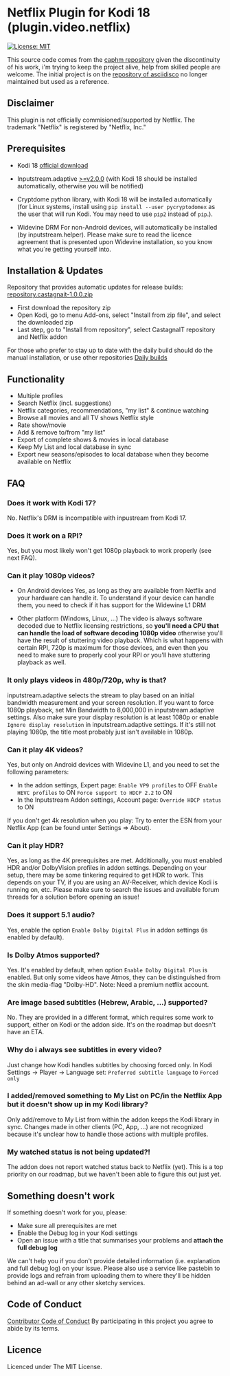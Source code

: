 # Netflix Plugin for Kodi 18 (plugin.video.netflix)


[![License: MIT](https://img.shields.io/badge/License-MIT-yellow.svg)](https://opensource.org/licenses/MIT)

This source code comes from the [caphm repository](https://github.com/caphm/plugin.video.netflix) given the discontinuity of his work, i'm trying to keep the project alive, help from skilled people are welcome.
The initial project is on the [repository of asciidisco](https://github.com/asciidisco/plugin.video.netflix) no longer maintained but used as a reference.

## Disclaimer

This plugin is not officially commisioned/supported by Netflix.
The trademark "Netflix" is registered by "Netflix, Inc."

## Prerequisites

- Kodi 18 [official download](https://kodi.tv/download)
- Inputstream.adaptive [>=v2.0.0](https://github.com/peak3d/inputstream.adaptive)
  (with Kodi 18 should be installed automatically, otherwise you will be notified)
- Cryptdome python library, with Kodi 18 will be installed automatically
(for Linux systems, install using `pip install --user pycryptodomex` as the user that will run Kodi. You may need to use `pip2` instead of `pip`.).

- Widevine DRM
For non-Android devices, will automatically be installed (by inputstream.helper).
Please make sure to read the licence agreement that is presented upon Widevine installation, so you know what you´re getting yourself into.

## Installation & Updates

Repository that provides automatic updates for release builds:
[repository.castagnait-1.0.0.zip](https://github.com/castagnait/repository.castagnait/raw/master/repository.castagnait-1.0.0.zip)

- First download the repository zip
- Open Kodi, go to menu Add-ons, select "Install from zip file", and select the downloaded zip
- Last step, go to "Install from repository", select CastagnaIT repository and Netflix addon

For those who prefer to stay up to date with the daily build should do the manual installation, or use other repositories
[Daily builds](http://www.mediafire.com/folder/vifnw8ve44bi7/KodiNetflixAddon)

## Functionality

- Multiple profiles
- Search Netflix (incl. suggestions)
- Netflix categories, recommendations, "my list" & continue watching
- Browse all movies and all TV shows Netflix style
- Rate show/movie
- Add & remove to/from "my list"
- Export of complete shows & movies in local database
- Keep My List and local database in sync
- Export new seasons/episodes to local database when they become available on Netflix

## FAQ

### Does it work with Kodi 17?
No. Netflix's DRM is incompatible with inpustream from Kodi 17.

### Does it work on a RPI?
Yes, but you most likely won't get 1080p playback to work properly (see next FAQ).

### Can it play 1080p videos?
- On Android devices
Yes, as long as they are available from Netflix and your hardware can handle it.
To understand if your device can handle them, you need to check if it has support for the Widewine L1 DRM

- Other platform (Windows, Linux, ...)
The video is always software decoded due to Netflix licensing restrictions, so **you'll need a CPU that can handle the load of software decoding 1080p video** otherwise you'll have the result of stuttering video playback.
Which is what happens with certain RPI, 720p is maximum for those devices, and even then you need to make sure to properly cool your RPI or you'll have stuttering playback as well.

### It only plays videos in 480p/720p, why is that?
inputstream.adaptive selects the stream to play based on an initial bandwidth measurement and your screen resolution.
If you want to force 1080p playback, set Min Bandwidth to 8,000,000 in inputstream.adaptive settings.
Also make sure your display resolution is at least 1080p or enable `Ignore display resolution` in inputstream.adaptive settings.
If it's still not playing 1080p, the title most probably just isn't available in 1080p.

### Can it play 4K videos?
Yes, but only on Android devices with Widevine L1, and you need to set the following parameters:
- In the addon settings, Expert page:
`Enable VP9 profiles` to OFF
`Enable HEVC profiles` to ON
`Force support to HDCP 2.2` to ON
- In the Inputstream Addon settings, Account page:
`Override HDCP status` to ON

If you don't get 4k resolution when you play:
Try to enter the ESN from your Netflix App (can be found unter Settings => About).

### Can it play HDR?
Yes, as long as the 4K prerequisites are met. Additionally, you must enabled HDR and/or DolbyVision profiles
in addon settings.
Depending on your setup, there may be some tinkering required to get HDR to work. This depends on your TV,
if you are using an AV-Receiver, which device Kodi is running on, etc. Please make sure to search the issues and available forum threads for a solution before opening an issue!

### Does it support 5.1 audio?
Yes, enable the option `Enable Dolby Digital Plus` in addon settings (is enabled by default).

### Is Dolby Atmos supported?
Yes. It's enabled by default, when option `Enable Dolby Digital Plus` is enabled.
But only some videos have Atmos, they can be distinguished from the skin media-flag "Dolby-HD".
Note: Need a premium netflix account.

### Are image based subtitles (Hebrew, Arabic, ...) supported?
No. They are provided in a different format, which requires some work to support, either on Kodi or the addon side.
It's on the roadmap but doesn't have an ETA.

### Why do i always see subtitles in every video?
Just change how Kodi handles subtitles by choosing forced only.
In Kodi Settings -> Player -> Language
set: `Preferred subtitle language` to `Forced only`

### I added/removed something to My List on PC/in the Netflix App but it doesn't show up in my Kodi library?
Only add/remove to My List from within the addon keeps the Kodi library in sync. Changes made in other clients (PC, App, ...) are not recognized because it's unclear how to handle those actions with multiple profiles.

### My watched status is not being updated?!
The addon does not report watched status back to Netflix (yet). This is a top priority on our roadmap, but we haven't been able to figure this out just yet.

## Something doesn't work

If something doesn't work for you, please:
- Make sure all prerequisites are met
- Enable the Debug log in your Kodi settings
- Open an issue with a title that summarises your problems and **attach the full debug log**

We can't help you if you don't provide detailed information (i.e. explanation and full debug log) on your issue.
Please also use a service like pastebin to provide logs and refrain from uploading them to where they'll be hidden behind an ad-wall or any other sketchy services.

## Code of Conduct

[Contributor Code of Conduct](Code_of_Conduct.md)
By participating in this project you agree to abide by its terms.

## Licence

Licenced under The MIT License.
